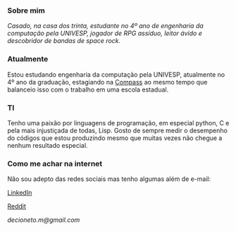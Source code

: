 ### Sobre mim

_Casado, na casa dos trinta, estudante no 4º ano de engenharia da computação pela UNIVESP, jogador de RPG assíduo, leitor ávido e descobridor de bandas de space rock._

### Atualmente

Estou estudando engenharia da computação pela UNIVESP, atualmente no 4º ano da graduação, estagiando na [Compass](https://compass.uol/en/home/) ao mesmo tempo que balanceio isso com o trabalho em uma escola estadual.

### TI

Tenho uma paixão por linguagens de programação, em especial python, C e pela mais injustiçada de todas, Lisp. Gosto de sempre medir o desempenho do códigos que estou produzindo mesmo que muitas vezes não chegue a nenhum resultado especial.

### Como me achar na internet

Não sou adepto das redes sociais mas tenho algumas além de e-mail:

[LinkedIn](https://www.linkedin.com/in/d%C3%A9cio-michellis-neto-884868208/)

[Reddit](https://www.reddit.com/user/leitondelamuerte)

_decioneto.m@gmail.com_
